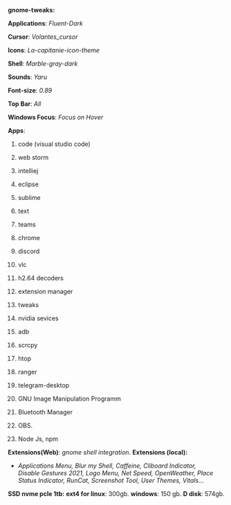 **gnome-tweaks:**

**Applications**: *Fluent-Dark*

**Cursor**: *Volantes_cursor*

**Icons**: *La-capitanie-icon-theme*

**Shell**: *Marble-gray-dark*

**Sounds**: *Yaru*

**Font-size**: *0.89*

**Top Bar**: *All*

**Windows Focus**: *Focus on Hover*

**Apps**:

1. code (visual studio code)

2. web storm
3. intelliej
4. eclipse
5. sublime
6. text
7. teams
8. chrome
9. discord
10. vlc
11. h2.64 decoders
12. extension manager
13. tweaks
14. nvidia sevices
15. adb
16. scrcpy
17.  htop
18. ranger
19. telegram-desktop
20. GNU Image Manipulation Programm
21. Bluetooth Manager
22. OBS.
23. Node Js, npm

**Extensions(Web)**: *gnome shell integration*.
**Extensions (local):** 
 - *Applications Menu, Blur my Shell, Caffeine, Cliboard Indicator,   
     Disable Gestures 2021, Logo Menu, Net Speed, OpenWeather, Place   
     Status Indicator, RunCat, Screenshot Tool, User Themes, Vitals...*
     
 **SSD nvme pcle 1tb:**
**ext4 for linux**: 300gb.
**windows**: 150 gb.
**D disk**: 574gb.
